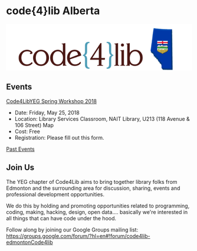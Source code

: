 # code{4}lib Alberta

![code4lib Alberta logo](/images/c4l-ab.png)

## Events

[Code4LibYEG Spring Workshop 2018](spring2018.html)

* Date: Friday, May 25, 2018
* Location: Library Services Classroom, NAIT Library, U213 (118 Avenue & 106 Street) Map
* Cost: Free
* Registration: Please fill out this form.

[Past Events](events.html)

## Join Us

The YEG chapter of Code4Lib aims to bring together library folks from Edmonton and the surrounding area for discussion, sharing, events and professional development opportunities.

We do this by holding and promoting opportunities related to programming, coding, making, hacking, design, open data.... basically we're interested in all things that can have code under the hood.

Follow along by joining our Google Groups mailing list: https://groups.google.com/forum/?hl=en#!forum/code4lib-edmontonCode4lib
